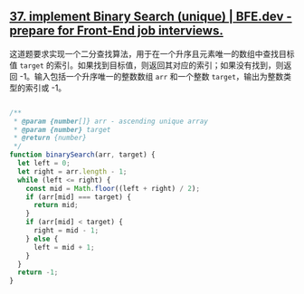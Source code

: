 ## [37. implement Binary Search (unique) | BFE.dev - prepare for Front-End job interviews.](https://bigfrontend.dev/problem/implement-Binary-Search-Unique)

这道题要求实现一个二分查找算法，用于在一个升序且元素唯一的数组中查找目标值 `target` 的索引。如果找到目标值，则返回其对应的索引；如果没有找到，则返回 -1。输入包括一个升序唯一的整数数组 `arr` 和一个整数 `target`，输出为整数类型的索引或 -1。

<audio src="C:\Users\10691\Downloads\这道题要求实现一个二分查找算法.mp3"></audio>

```js

/**
 * @param {number[]} arr - ascending unique array
 * @param {number} target
 * @return {number}
 */
function binarySearch(arr, target) {
  let left = 0;
  let right = arr.length - 1;
  while (left <= right) {
    const mid = Math.floor((left + right) / 2);
    if (arr[mid] === target) {
      return mid;
    }
    if (arr[mid] < target) {
      right = mid - 1;
    } else {
      left = mid + 1;
    }
  }
  return -1;
}
```

<audio src="C:\Users\10691\Downloads\解题方案通过二分查找的思想实现.mp3"></audio>